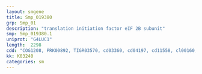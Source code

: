 ```yaml
---
layout: smgene
title: Smp_019380
grp: Smp_01
description: "translation initiation factor eIF 2B subunit"
smp: Smp_019380.1
uniprot: "G4LUC1"
length:  2298
cdd: "COG1208, PRK00892, TIGR03570, cd03360, cd04197, cd11558, cl00160, cl11394, cl17013, pfam02020, smart00515"
kk: K03240
categories: sm
---
```

